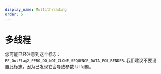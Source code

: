 ```yaml
---
display_name: Multithreading
order: 5
---
```


# 多线程

您可能已经注意到这个标志： `PF_OutFlag2_PPRO_DO_NOT_CLONE_SEQUENCE_DATA_FOR_RENDER`. 我们建议不要设置此标志，因为已发现它会导致参数 UI 问题。
